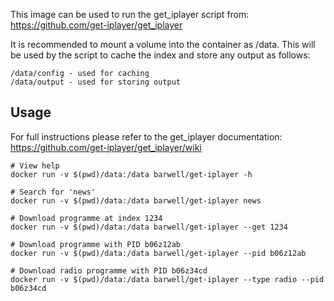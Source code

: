 This image can be used to run the get_iplayer script from: https://github.com/get-iplayer/get_iplayer

It is recommended to mount a volume into the container as /data. This will be used by the script to cache the index and store any output as follows:
```
/data/config - used for caching
/data/output - used for storing output
```

## Usage

For full instructions please refer to the get_iplayer documentation: https://github.com/get-iplayer/get_iplayer/wiki

```
# View help
docker run -v $(pwd)/data:/data barwell/get-iplayer -h

# Search for 'news'
docker run -v $(pwd)/data:/data barwell/get-iplayer news

# Download programme at index 1234
docker run -v $(pwd)/data:/data barwell/get-iplayer --get 1234

# Download programme with PID b06z12ab
docker run -v $(pwd)/data:/data barwell/get-iplayer --pid b06z12ab

# Download radio programme with PID b06z34cd
docker run -v $(pwd)/data:/data barwell/get-iplayer --type radio --pid b06z34cd
```
